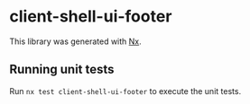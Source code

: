 # client-shell-ui-footer

This library was generated with [Nx](https://nx.dev).

## Running unit tests

Run `nx test client-shell-ui-footer` to execute the unit tests.
